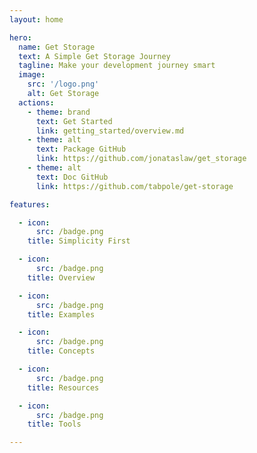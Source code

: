 ```yaml
---
layout: home

hero:
  name: Get Storage
  text: A Simple Get Storage Journey
  tagline: Make your development journey smart
  image:
    src: '/logo.png'
    alt: Get Storage
  actions:
    - theme: brand
      text: Get Started
      link: getting_started/overview.md
    - theme: alt
      text: Package GitHub
      link: https://github.com/jonataslaw/get_storage
    - theme: alt
      text: Doc GitHub
      link: https://github.com/tabpole/get-storage

features:

  - icon: 
      src: /badge.png
    title: Simplicity First

  - icon:
      src: /badge.png
    title: Overview

  - icon: 
      src: /badge.png
    title: Examples

  - icon: 
      src: /badge.png
    title: Concepts

  - icon:
      src: /badge.png
    title: Resources

  - icon: 
      src: /badge.png
    title: Tools

---
```


<!-- <script setup>
import Sponsors from '@theme/components/Sponsors.vue'
</script>

<Sponsors /> -->